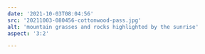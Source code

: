```yaml
---
date: '2021-10-03T08:04:56'
src: '20211003-080456-cottonwood-pass.jpg'
alt: 'mountain grasses and rocks highlighted by the sunrise'
aspect: '3:2'

---
```

